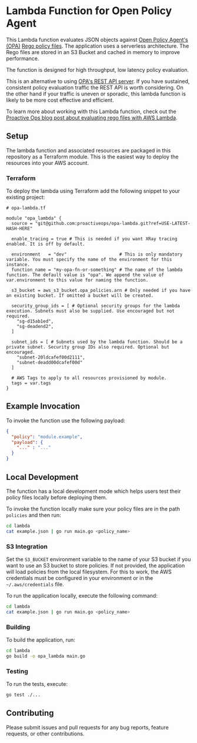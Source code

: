# Lambda Function for Open Policy Agent

This Lambda function evaluates JSON objects against [Open Policy Agent's (OPA)](https://openpolicyagent.org/) [Rego policy files](https://www.openpolicyagent.org/docs/latest/policy-language/). The application uses a serverless architecture. The Rego files are stored in an S3 Bucket and cached in memory to improve performance.

The function is designed for high throughput, low latency policy evaluation.

This is an alternative to using [OPA's REST API server](https://www.openpolicyagent.org/docs/latest/rest-api/). If you have sustained, consistent policy evaluation traffic the REST API is worth considering. On the other hand if your traffic is uneven or sporadic, this lambda function is likely to be more cost effective and efficient.

To learn more about working with this Lambda function, check out the [Proactive Ops blog post about evaluating rego files with AWS Lambda](https://proactiveops.io/archive/serverless-policy-as-code).

## Setup

The lambda function and associated resources are packaged in this repository as a Terraform module. This is the easiest way to deploy the resources into your AWS account.

### Terraform

To deploy the lambda using Terraform add the following snippet to your existing project:

```hcl
# opa-lambda.tf

module "opa_lambda" {
  source = "git@github.com:proactiveops/opa-lambda.git?ref=USE-LATEST-HASH-HERE"

  enable_tracing = true # This is needed if you want XRay tracing enabled. It is off by default.

  environment   = "dev"                    # This is only mandatory variable. You must specify the name of the environment for this instance.
  function_name = "my-opa-fn-or-something" # The name of the lambda function. The default value is "opa". We append the value of var.environment to this value for naming the function.

  s3_bucket = aws_s3_bucket.opa_policies.arn # Only needed if you have an existing bucket. If omitted a bucket will be created.

  security_group_ids = [ # Optional security groups for the lambda execution. Subnets must also be supplied. Use encouraged but not required.
    "sg-d15ab1ed",
    "sg-deadend2",
  ]

  subnet_ids = [ # Subnets used by the lambda function. Should be a private subnet. Security group IDs also required. Optional but encouraged.
    "subnet-20ldcafef00d2111",
    "subnet-deadd00dcafef00d"
  ]

  # AWS Tags to apply to all resources provisioned by module.
  tags = var.tags
}
```

## Example Invocation

To invoke the function use the following payload:

```json
{
  "policy": "module.example",
  "payload": {
    "..." : "..."
  }
}
```

## Local Development

The function has a local development mode which helps users test their policy files locally before deploying them.

To invoke the function locally make sure your policy files are in the path `policies` and then run:

```sh
cd lambda
cat example.json | go run main.go <policy_name>
```

### S3 Integration

Set the `S3_BUCKET` environment variable to the name of your S3 bucket if you want to use an S3 bucket to store policies. If not provided, the application will load policies from the local filesystem. For this to work, the AWS credentials must be configured in your environment or in the `~/.aws/credentials` file.

To run the application locally, execute the following command:

```sh
cd lambda
cat example.json | go run main.go <policy_name>
```

### Building

To build the application, run:

```sh
cd lambda
go build -o opa_lambda main.go
```

### Testing

To run the tests, execute:

``` sh
go test ./...
```

## Contributing

Please submit issues and pull requests for any bug reports, feature requests, or other contributions.